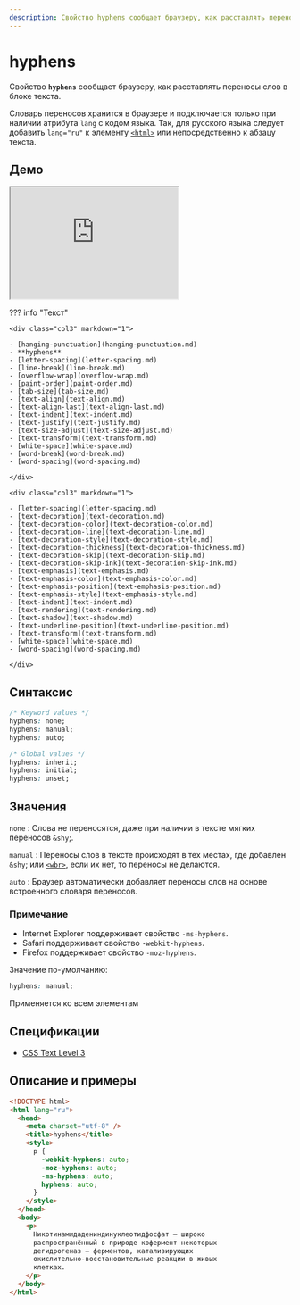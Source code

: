 ```yaml
---
description: Свойство hyphens сообщает браузеру, как расставлять переносы слов в блоке текста
---
```


# hyphens

Свойство **`hyphens`** сообщает браузеру, как расставлять переносы слов в блоке текста.

Словарь переносов хранится в браузере и подключается только при наличии атрибута `lang` с кодом языка. Так, для русского языка следует добавить `lang="ru"` к элементу [`<html>`](../html/html.md) или непосредственно к абзацу текста.

## Демо

<iframe class="interactive is-default-height" height="200" src="https://interactive-examples.mdn.mozilla.net/pages/css/hyphens.html" title="MDN Web Docs Interactive Example" loading="lazy" data-readystate="complete"></iframe>

??? info "Текст"

    <div class="col3" markdown="1">

    - [hanging-punctuation](hanging-punctuation.md)
    - **hyphens**
    - [letter-spacing](letter-spacing.md)
    - [line-break](line-break.md)
    - [overflow-wrap](overflow-wrap.md)
    - [paint-order](paint-order.md)
    - [tab-size](tab-size.md)
    - [text-align](text-align.md)
    - [text-align-last](text-align-last.md)
    - [text-indent](text-indent.md)
    - [text-justify](text-justify.md)
    - [text-size-adjust](text-size-adjust.md)
    - [text-transform](text-transform.md)
    - [white-space](white-space.md)
    - [word-break](word-break.md)
    - [word-spacing](word-spacing.md)

    </div>

    <div class="col3" markdown="1">

    - [letter-spacing](letter-spacing.md)
    - [text-decoration](text-decoration.md)
    - [text-decoration-color](text-decoration-color.md)
    - [text-decoration-line](text-decoration-line.md)
    - [text-decoration-style](text-decoration-style.md)
    - [text-decoration-thickness](text-decoration-thickness.md)
    - [text-decoration-skip](text-decoration-skip.md)
    - [text-decoration-skip-ink](text-decoration-skip-ink.md)
    - [text-emphasis](text-emphasis.md)
    - [text-emphasis-color](text-emphasis-color.md)
    - [text-emphasis-position](text-emphasis-position.md)
    - [text-emphasis-style](text-emphasis-style.md)
    - [text-indent](text-indent.md)
    - [text-rendering](text-rendering.md)
    - [text-shadow](text-shadow.md)
    - [text-underline-position](text-underline-position.md)
    - [text-transform](text-transform.md)
    - [white-space](white-space.md)
    - [word-spacing](word-spacing.md)

    </div>

## Синтаксис

```css
/* Keyword values */
hyphens: none;
hyphens: manual;
hyphens: auto;

/* Global values */
hyphens: inherit;
hyphens: initial;
hyphens: unset;
```

## Значения

`none`
: Слова не переносятся, даже при наличии в тексте мягких переносов `&shy`;.

`manual`
: Переносы слов в тексте происходят в тех местах, где добавлен `&shy`; или [`<wbr>`](../html/wbr.md), если их нет, то переносы не делаются.

`auto`
: Браузер автоматически добавляет переносы слов на основе встроенного словаря переносов.

### Примечание

- Internet Explorer поддерживает свойство `-ms-hyphens`.
- Safari поддерживает свойство `-webkit-hyphens`.
- Firefox поддерживает свойство `-moz-hyphens`.

Значение по-умолчанию:

```css
hyphens: manual;
```

Применяется ко всем элементам

## Спецификации

- [CSS Text Level 3](http://dev.w3.org/csswg/css3-text/#hyphens-property)

## Описание и примеры

```html
<!DOCTYPE html>
<html lang="ru">
  <head>
    <meta charset="utf-8" />
    <title>hyphens</title>
    <style>
      p {
        -webkit-hyphens: auto;
        -moz-hyphens: auto;
        -ms-hyphens: auto;
        hyphens: auto;
      }
    </style>
  </head>
  <body>
    <p>
      Никотинамидадениндинуклеотидфосфат — широко
      распространённый в природе кофермент некоторых
      дегидрогеназ — ферментов, катализирующих
      окислительно-восстановительные реакции в живых
      клетках.
    </p>
  </body>
</html>
```
